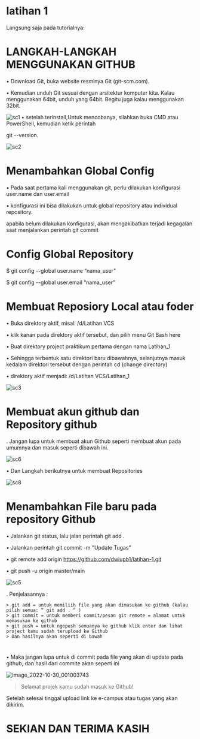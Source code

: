 # latihan 1 #

Langsung saja pada tutorialnya:

# LANGKAH-LANGKAH MENGGUNAKAN GITHUB
• Download Git, buka website resminya Git (git-scm.com).

• Kemudian unduh Git sesuai dengan arsitektur komputer kita. Kalau menggunakan 64bit, unduh yang 64bit. Begitu juga kalau menggunakan 32bit.

![sc1](https://user-images.githubusercontent.com/115912116/198843484-0d304e5f-da42-4d44-b4f1-fcee31f36116.PNG)
• setelah terinstall,Untuk mencobanya, silahkan buka CMD atau PowerShell, kemudian ketik perintah

git --version.

![sc2](https://user-images.githubusercontent.com/115912116/198843627-6279cbf6-4cee-4f44-bedb-8dc620d1dab8.PNG)

# Menambahkan Global Config

• Pada saat pertama kali menggunakan git, perlu dilakukan konfigurasi user.name dan user.email

• konfigurasi ini bisa dilakukan untuk global repository atau individual repository.

apabila belum dilakukan konfigurasi, akan mengakibatkan terjadi kegagalan saat menjalankan perintah git commit

# Config Global Repository

$ git config --global user.name “nama_user”

$ git config --global user.email “nama_user”


# Membuat Reposiory Local atau foder

• Buka direktory aktif, misal: /d/Latihan VCS

• klik kanan pada direktory aktif tersebut, dan pilih menu Git Bash here

• Buat direktory project praktikum pertama dengan nama Latihan_1

• Sehingga terbentuk satu direktori baru dibawahnya, selanjutnya masuk kedalam direktori tersebut dengan perintah cd (change directory)

• direktory aktif menjadi: /d/Latihan VCS/Latihan_1

![sc3](https://user-images.githubusercontent.com/115912116/198843929-e98fc484-39d4-45d6-952f-69002a21fd38.png)

# Membuat akun github dan Repository github

. Jangan lupa untuk membuat akun Github seperti membuat akun pada umumnya dan masuk seperti dibawah ini.

![sc6](https://user-images.githubusercontent.com/115912116/198844044-00a059ac-1538-450f-a7e7-d37b5b332652.png)

• Dan Langkah berikutnya untuk membuat Repositories

![sc8](https://user-images.githubusercontent.com/115912116/198844991-a485ff9b-d6ed-4854-a987-5b4b1e67985c.PNG)


# Menambahkan File baru pada repository Github

• Jalankan git status, lalu jalan perintah git add .

• Jalankan perintah git commit -m "Update Tugas"

• git remote add origin https://github.com/dwiupb1/latihan-1.git

• git push -u origin master/main

 ![sc5](https://user-images.githubusercontent.com/115912116/198844117-8f58ba5c-716e-4d3b-b543-60047ebcb2b5.PNG)

 . Penjelasannya :

    > git add = untuk memiliih file yang akan dimasukan ke github (kalau pilih semua: “ git add . “ )
    > git commit = untuk memberi commit/pesan git remote = alamat untuk memasukan ke github
    > git push = untuk ngepush semuanya ke github klik enter dan lihat project kamu sudah terupload ke Github
    > Dan hasilnya akan seperti di bawah







#
• Maka jangan lupa untuk di commit pada file yang akan di update pada github, dan hasil dari commite akan seperti ini

![image_2022-10-30_001003743](https://user-images.githubusercontent.com/115912116/198844308-69cebf40-6b3a-4bd4-bc2c-15249293ecb7.png)

> Selamat projek kamu sudah masuk ke Github! 

Setelah selesai tinggal upload link ke e-campus atau tugas yang akan dikirim.

# SEKIAN DAN TERIMA KASIH #





            


